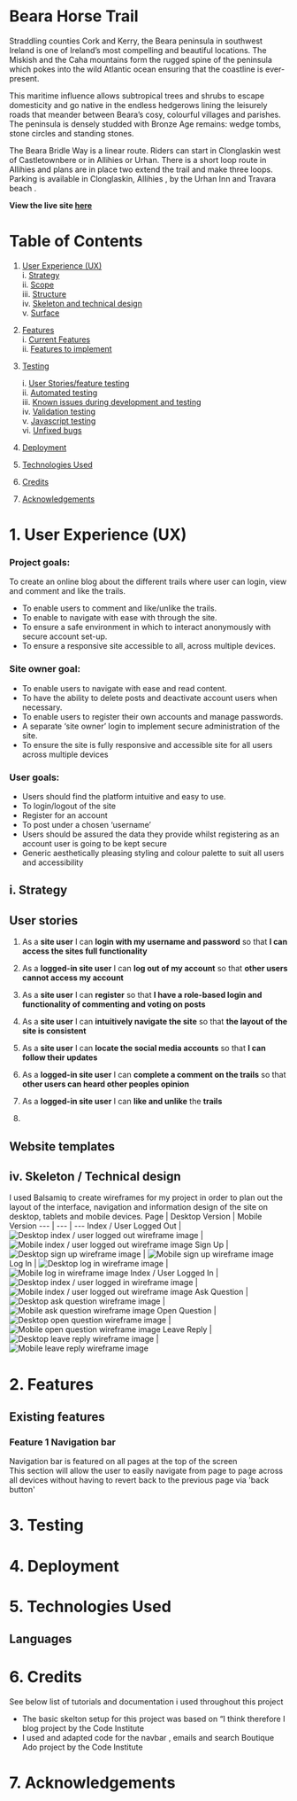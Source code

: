 # Beara Horse Trail

Straddling counties Cork and Kerry, the Beara peninsula in southwest Ireland is one of Ireland’s most compelling and beautiful locations. The Miskish and the Caha mountains form the rugged spine of the peninsula which pokes into the wild Atlantic ocean ensuring that the coastline is ever-present. 

This maritime influence allows subtropical trees and shrubs to escape domesticity and go native in the endless hedgerows lining the leisurely roads that meander between Beara’s cosy, colourful villages and parishes. The peninsula is densely studded with Bronze Age remains: wedge tombs, stone circles and standing stones. 

The Beara Bridle Way is a  linear route. Riders can start in Clonglaskin west of Castletownbere or in Allihies or Urhan. There is a short loop route in Allihies and plans are in place two extend the trail and make three loops. Parking is available in Clonglaskin, Allihies , by the Urhan  Inn  and Travara beach  .

**View the live site [here](https://beara-bridle-trail.herokuapp.com/)**


# Table of Contents <a name="Home"></a>

1. [User Experience (UX)](#ux)<br>
    i.  [Strategy](#strategy)<br>
    ii. [Scope](#scope)<br>
    iii. [Structure](#Structure)<br>
    iv. [Skeleton and technical design](#skeleton)<br>
    v. [Surface](#surface)<br>
      
2. [Features](#features)<br>
    i. [Current Features](#features-existing)<br>
    ii. [Features to implement](#features-toimplement)<br>

3. [Testing](#testing)<br>

    i. [User Stories/feature testing](#user-stories-testing)<br>
    ii.  [Automated testing](#automated-testing)<br>
    iii.  [Known issues during development and testing](#known-issues)<br>
    iv. [Validation testing  ](#validation-testing)<br>
    v. [Javascript testing](#js-testing)<br>
    vi. [Unfixed bugs](#unfixed-bugs)<br>
4. [Deployment](#deployment)<br>
5. [Technologies Used](#technology-used)<br>
6. [Credits](#credits)<br>
7. [Acknowledgements](#acknowledgements)<br>

# 1. User Experience (UX) <a name="ux"></a> 
### **Project goals:**
To create an online blog about the different trails where user can login, view and comment and like the trails.
- To enable users to comment and like/unlike the trails.
- To enable to navigate with ease with through the site.
- To ensure a safe environment in which to interact anonymously with secure account set-up.
- To ensure a responsive site accessible to all, across multiple devices.

### **Site owner goal:**
- To enable users to navigate with ease and read content.
- To have the ability to delete posts and deactivate account users when necessary.
- To enable users to register their own accounts and manage passwords.
- A separate ‘site owner’ login to implement secure administration of the site.
- To ensure the site is fully responsive and accessible site for all users across multiple devices

### **User goals:**
- Users should find the platform intuitive and easy to use.
- To login/logout of the site
- Register for an account
- To post under a chosen ‘username’
- Users should be assured the data they provide whilst registering as an account user is going to be kept secure
- Generic aesthetically pleasing styling and colour palette to suit all users and accessibility 


## i. Strategy <a name="strategy"></a>

## User stories

1. As a **site user** I can **login with my username and password** so that **I can access the sites full functionality**

2. As a **logged-in site user** I can **log out of my account** so that **other users cannot access my account**

3. As a **site user** I can **register** so that **I have a role-based login and functionality of commenting and voting on posts**

4. As a **site user** I can **intuitively navigate the site** so that **the layout of the site is consistent**

5. As a **site user** I can **locate the social media accounts** so that **I can follow their updates**

6. As a **logged-in site user** I can **complete a comment on the trails** so that **other users can heard other peoples opinion**

7. As a **logged-in site user** I can **like and unlike** the **trails**

8. 


## Website templates



## iv. Skeleton / Technical design <a name="skeleton"></a> 

I used Balsamiq to create wireframes for my project in order to plan out the layout of the interface, navigation and information design of the site on desktop, tablets and mobile devices.
Page | Desktop Version | Mobile Version
--- | --- | ---
Index / User Logged Out | ![Desktop index / user logged out wireframe image](assets/wireframes/index_dektop_logged_out.png) | ![Mobile index / user logged out wireframe image](assets/wireframes/index_mobile_logged_out.png)
Sign Up | ![Desktop sign up wireframe image](assets/wireframes/signup_dektop.png) | ![Mobile sign up wireframe image](assets/wireframes/signup_mobile.png)
Log In | ![Desktop log in wireframe image](assets/wireframes/login_dektop.png) | ![Mobile log in wireframe image](assets/wireframes/login_mobile.png)
Index / User Logged In | ![Desktop index / user logged in wireframe image](assets/wireframes/index_dektop_logged_in.png) | ![Mobile index / user logged out wireframe image](assets/wireframes/index_mobile_logged_in.png)
Ask Question | ![Desktop ask question wireframe image](assets/wireframes/ask_question_desktop.png) | ![Mobile ask question wireframe image](assets/wireframes/ask_question_mobile.png)
Open Question | ![Desktop open question wireframe image](assets/wireframes/question_dektop.png) | ![Mobile open question wireframe image](assets/wireframes/question_mobile.png)
Leave Reply | ![Desktop leave reply wireframe image](assets/wireframes/leave_reply_desktop.png) | ![Mobile leave reply wireframe image](assets/wireframes/leave_reply_mobile.png)




# 2. Features <a name="features"></a> 
## Existing features <a name="features-existing"></a>

### **Feature 1 Navigation bar**

Navigation bar is featured on all pages at the top of the screen<br>
This section will allow the user to easily navigate from page to page across all devices without having to revert back to the previous page via 'back button'<br>


# 3. Testing <a name="testing"></a> 




# 4. Deployment <a name="deployment"></a> 


# 5. Technologies Used <a name="technology-used"></a>  <a name="Home"></a>
## Languages



# 6. Credits <a name="credits"></a>
See below list of tutorials and documentation i used throughout this project
- The basic skelton setup for this project was based on  “I think therefore I blog project by the Code Institute 
- I used and adapted code for the navbar , emails and search Boutique Ado project by the Code Institute


# 7. Acknowledgements <a name="acknowledgements"></a>